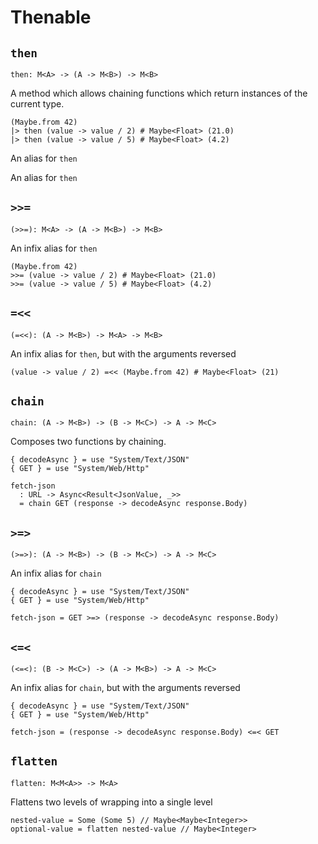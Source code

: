 # Thenable

## `then`

```aml
then: M<A> -> (A -> M<B>) -> M<B>
```

A method which allows chaining functions which return instances of the
current type.

```aml
(Maybe.from 42)
|> then (value -> value / 2) # Maybe<Float> (21.0)
|> then (value -> value / 5) # Maybe<Float> (4.2)
```

An alias for `then`

An alias for `then`

## `>>=`

```aml
(>>=): M<A> -> (A -> M<B>) -> M<B>
```

An infix alias for `then`

```aml
(Maybe.from 42)
>>= (value -> value / 2) # Maybe<Float> (21.0)
>>= (value -> value / 5) # Maybe<Float> (4.2)
```

## `=<<`

```aml
(=<<): (A -> M<B>) -> M<A> -> M<B>
```

An infix alias for `then`, but with the arguments reversed

```aml
(value -> value / 2) =<< (Maybe.from 42) # Maybe<Float> (21)
```

## `chain`

```aml
chain: (A -> M<B>) -> (B -> M<C>) -> A -> M<C>
```

Composes two functions by chaining.

```aml
{ decodeAsync } = use "System/Text/JSON"
{ GET } = use "System/Web/Http"

fetch-json
  : URL -> Async<Result<JsonValue, _>>
  = chain GET (response -> decodeAsync response.Body)
```

## `>=>`

```aml
(>=>): (A -> M<B>) -> (B -> M<C>) -> A -> M<C>
```

An infix alias for `chain`

```aml
{ decodeAsync } = use "System/Text/JSON"
{ GET } = use "System/Web/Http"

fetch-json = GET >=> (response -> decodeAsync response.Body)
```

## `<=<`

```aml
(<=<): (B -> M<C>) -> (A -> M<B>) -> A -> M<C>
```

An infix alias for `chain`, but with the arguments reversed

```aml
{ decodeAsync } = use "System/Text/JSON"
{ GET } = use "System/Web/Http"

fetch-json = (response -> decodeAsync response.Body) <=< GET
```

## `flatten`

```aml
flatten: M<M<A>> -> M<A>
```

Flattens two levels of wrapping into a single level

```aml
nested-value = Some (Some 5) // Maybe<Maybe<Integer>>
optional-value = flatten nested-value // Maybe<Integer>
```
